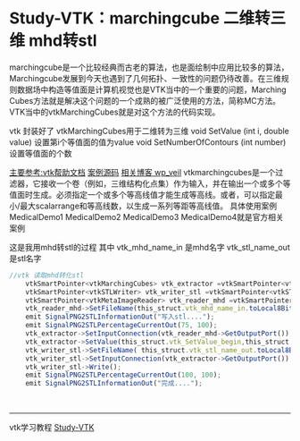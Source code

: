 # Study-VTK：marchingcube 二维转三维 mhd转stl

marchingcube是一个比较经典而古老的算法，也是面绘制中应用比较多的算法，Marchingcube发展到今天也遇到了几何拓扑、一致性的问题仍待改善。在三维规则数据场中构造等值面是计算机视觉也是VTK当中的一个重要的问题，Marching Cubes方法就是解决这个问题的一个成熟的被广泛使用的方法，简称MC方法。VTK当中的vtkMarchingCubes就是对这个方法的代码实现。

vtk 封装好了 vtkMarchingCubes用于二维转为三维
void SetValue (int i, double value) 设置第i个等值面的值为value
void SetNumberOfContours (int number) 设置等值面的个数

[主要参考:vtk帮助文档](https://lorensen.github.io/VTKExamples/site/Cxx/#image-format)
[案例源码](https://github.com/lorensen/VTKWikiExamplesTarballs)
[相关博客 wp_veil](https://blog.csdn.net/wp_veil/article/details/7047537)
vtkmarchingcubes是一个过滤器，它接收一个卷（例如，三维结构化点集）作为输入，并在输出一个或多个等值面时生成。必须指定一个或多个等高线值才能生成等高线。或者，可以指定最小/最大scalarrange和等高线数，以生成一系列等距等高线值。
具体使用案例MedicalDemo1  MedicalDemo2  MedicalDemo3  MedicalDemo4就是官方相关案例

这是我用mhd转stl的过程
其中
vtk_mhd_name_in  是mhd名字
vtk_stl_name_out   是stl名字
```javascript
//vtk 读取mhd转化stl
    vtkSmartPointer<vtkMarchingCubes> vtk_extractor =vtkSmartPointer<vtkMarchingCubes>::New();
    vtkSmartPointer<vtkSTLWriter> vtk_writer_stl =vtkSmartPointer<vtkSTLWriter>::New();
    vtkSmartPointer<vtkMetaImageReader> vtk_reader_mhd =vtkSmartPointer<vtkMetaImageReader>::New();
    vtk_reader_mhd->SetFileName(this_struct.vtk_mhd_name_in.toLocal8Bit().data());
    emit SignalPNG2STLInformationOut("写入stl....");
    emit SignalPNG2STLPercentageCurrentOut(75, 100);
    vtk_extractor->SetInputConnection(vtk_reader_mhd->GetOutputPort());
    vtk_extractor->SetValue(this_struct.vtk_SetValue_begin,this_struct.vtk_SetValue_value);
    vtk_writer_stl->SetFileName( this_struct.vtk_stl_name_out.toLocal8Bit().data());
    vtk_writer_stl->SetInputConnection(vtk_extractor->GetOutputPort());
    vtk_writer_stl->Write();
    emit SignalPNG2STLPercentageCurrentOut(100, 100);
    emit SignalPNG2STLInformationOut("完成....");
```
&emsp;
&emsp;
&emsp;
&emsp;
&emsp;
&emsp;

---
vtk学习教程
[Study-VTK](https://blog.csdn.net/a15005784320/article/details/104855111)